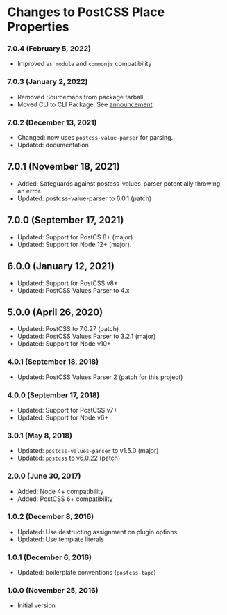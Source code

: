 # Changes to PostCSS Place Properties

### 7.0.4 (February 5, 2022)

- Improved `es module` and `commonjs` compatibility

### 7.0.3 (January 2, 2022)

- Removed Sourcemaps from package tarball.
- Moved CLI to CLI Package. See [announcement](https://github.com/csstools/postcss-plugins/discussions/121).

### 7.0.2 (December 13, 2021)

- Changed: now uses `postcss-value-parser` for parsing.
- Updated: documentation

## 7.0.1 (November 18, 2021)

- Added: Safeguards against postcss-values-parser potentially throwing an error.
- Updated: postcss-value-parser to 6.0.1 (patch)

## 7.0.0 (September 17, 2021)

- Updated: Support for PostCS 8+ (major).
- Updated: Support for Node 12+ (major).

## 6.0.0 (January 12, 2021)

- Updated: Support for PostCSS v8+
- Updated: PostCSS Values Parser to 4.x

## 5.0.0 (April 26, 2020)

- Updated: PostCSS to 7.0.27 (patch)
- Updated: PostCSS Values Parser to 3.2.1 (major)
- Updated: Support for Node v10+

### 4.0.1 (September 18, 2018)

- Updated: PostCSS Values Parser 2 (patch for this project)

### 4.0.0 (September 17, 2018)

- Updated: Support for PostCSS v7+
- Updated: Support for Node v6+

### 3.0.1 (May 8, 2018)

- Updated: `postcss-values-parser` to v1.5.0 (major)
- Updated: `postcss` to v6.0.22 (patch)

### 2.0.0 (June 30, 2017)

- Added: Node 4+ compatibility
- Added: PostCSS 6+ compatibility

### 1.0.2 (December 8, 2016)

- Updated: Use destructing assignment on plugin options
- Updated: Use template literals

### 1.0.1 (December 6, 2016)

- Updated: boilerplate conventions (`postcss-tape`)

### 1.0.0 (November 25, 2016)

- Initial version
